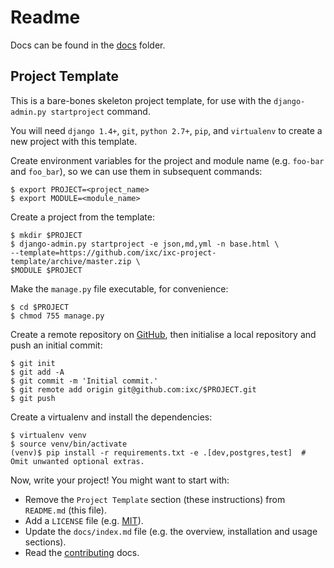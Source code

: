 # Readme

Docs can be found in the [docs](docs/index.md) folder.

## Project Template

This is a bare-bones skeleton project template, for use with the
`django-admin.py startproject` command.

You will need `django 1.4+`, `git`, `python 2.7+`, `pip`, and `virtualenv` to
create a new project with this template.

Create environment variables for the project and module name (e.g. `foo-bar`
and `foo_bar`), so we can use them in subsequent commands:

    $ export PROJECT=<project_name>
    $ export MODULE=<module_name>

Create a project from the template:

    $ mkdir $PROJECT
    $ django-admin.py startproject -e json,md,yml -n base.html \
    --template=https://github.com/ixc/ixc-project-template/archive/master.zip \
    $MODULE $PROJECT

Make the `manage.py` file executable, for convenience:

    $ cd $PROJECT
    $ chmod 755 manage.py

Create a remote repository on [GitHub], then initialise a local repository and
push an initial commit:

    $ git init
    $ git add -A
    $ git commit -m 'Initial commit.'
    $ git remote add origin git@github.com:ixc/$PROJECT.git
    $ git push

Create a virtualenv and install the dependencies:

    $ virtualenv venv
    $ source venv/bin/activate
    (venv)$ pip install -r requirements.txt -e .[dev,postgres,test]  # Omit unwanted optional extras.

Now, write your project! You might want to start with:

  * Remove the `Project Template` section (these instructions) from `README.md`
    (this file).
  * Add a `LICENSE` file (e.g. [MIT]).
  * Update the `docs/index.md` file (e.g. the overview, installation and usage
    sections).
  * Read the [contributing] docs.

[contributing]: docs/contributing.md
[GitHub]: https://github.com
[MIT]: http://choosealicense.com/licenses/mit/
